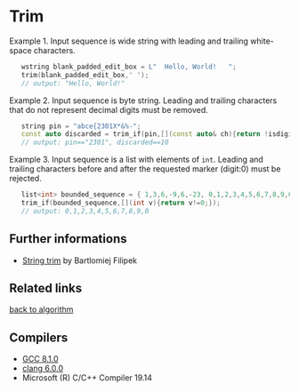 # Trim

Example 1. Input sequence is wide string with leading and trailing white-space characters.
```cpp
   wstring blank_padded_edit_box = L"  Hello, World!   ";
   trim(blank_padded_edit_box,' ');
   // output: "Hello, World!"
```
Example 2. Input sequence is byte string. Leading and trailing characters that do not represent decimal digits must be removed. 
```cpp
   string pin = "abce{2301X*&%-";
   const auto discarded = trim_if(pin,[](const auto& ch){return !isdigit(ch);});
   // output: pin=="2301", discarded==10
```
Example 3. Input sequence is a list with elements of `int`. Leading and trailing characters before and after the requested marker (digit:0) must be rejected. 
```cpp
   list<int> bounded_sequence = { 1,3,6,-9,6,-23, 0,1,2,3,4,5,6,7,8,9,0, -100,99,7,4,2,56 }; 
   trim_if(bounded_sequence,[](int v){return v!=0;});
   // output: 0,1,2,3,4,5,6,7,8,9,0
```

## Further informations
* [String trim](https://www.bfilipek.com/2014/12/top-5-beautiful-c-std-algorithms.html#trim) by Bartlomiej Filipek

## Related links
[back to algorithm](../)

## Compilers
* [GCC 8.1.0](https://wandbox.org/)
* [clang 6.0.0](https://wandbox.org/)
* Microsoft (R) C/C++ Compiler 19.14 
